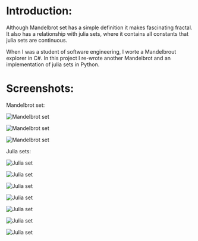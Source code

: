 
 Introduction:
===============
 Although Mandelbrot set has a simple definition it makes fascinating fractal.
It also has a relationship with julia sets, where it contains all constants that
julia sets are continuous.

 When I was a student of software engineering, I worte a Mandelbrout explorer in
C#. In this project I re-wrote another Mandelbrot and an implementation of julia
sets in Python.


 Screenshots:
==============
Mandelbrot set:

![Mandelbrot set](Images/mandelbrot/-0.50-0.00-1.00.jpb?raw=true "Mandelbrot set")

![Mandelbrot set](Images/mandelbrot/-0.73-0.24-100.00.jpb?raw=true "Mandelbrot set")

![Mandelbrot set](Images/mandelbrot/-0.73-0.22-200.00.jpb?raw=true "Mandelbrot set")


Julia sets:

![Julia set](Images/julia/0.28,0.01-0.00,0.00-0.70?raw=true "Julia set")

![Julia set](Images/julia/-0.10,0.65-0.00,0.00-0.70?raw=true "Julia set")

![Julia set](Images/julia/-0.40,0.60-0.00,0.00-0.70?raw=true "Julia set")

![Julia set](Images/julia/-0.53,-0.53-0.00,0.00-0.70?raw=true "Julia set")

![Julia set](Images/julia/-0.73,0.19-0.00,0.00-0.70?raw=true "Julia set")

![Julia set](Images/julia/-0.75,0.11-0.00,0.00-0.70?raw=true "Julia set")

![Julia set](Images/julia/-0.80,0.16-0.00,0.00-0.70?raw=true "Julia set")

